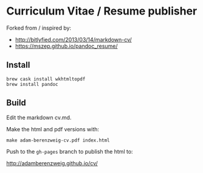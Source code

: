 Curriculum Vitae / Resume publisher
=====

Forked from / inspired by:
* http://bitlyfied.com/2013/03/14/markdown-cv/
* https://mszep.github.io/pandoc_resume/

## Install

```
brew cask install wkhtmltopdf
brew install pandoc
```

## Build

Edit the markdown cv.md.

Make the html and pdf versions with:

```
make adam-berenzweig-cv.pdf index.html
```

Push to the `gh-pages` branch to publish the html to:

http://adamberenzweig.github.io/cv/

